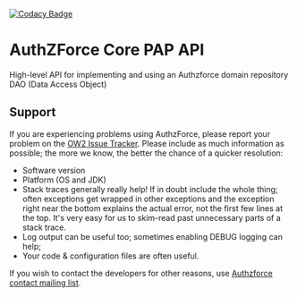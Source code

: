 [![Codacy Badge](https://api.codacy.com/project/badge/Grade/69a1e5b498014f2995586942551fbc7b)](https://www.codacy.com/app/coder103/authzforce-ce-core-pap-api?utm_source=github.com&amp;utm_medium=referral&amp;utm_content=authzforce/core-pap-api&amp;utm_campaign=Badge_Grade)

# AuthZForce Core PAP API
High-level API for implementing and using an Authzforce domain repository DAO (Data Access Object)

## Support

If you are experiencing problems using AuthzForce, please report your problem on the [OW2 Issue Tracker](https://jira.ow2.org/browse/AUTHZFORCE/).
Please include as much information as possible; the more we know, the better the chance of a quicker resolution:

* Software version
* Platform (OS and JDK)
* Stack traces generally really help! If in doubt include the whole thing; often exceptions get wrapped in other exceptions and the exception right near the bottom explains the actual error, not the first few lines at the top. It's very easy for us to skim-read past unnecessary parts of a stack trace.
* Log output can be useful too; sometimes enabling DEBUG logging can help;
* Your code & configuration files are often useful.

If you wish to contact the developers for other reasons, use [Authzforce contact mailing list](http://scr.im/azteam).
